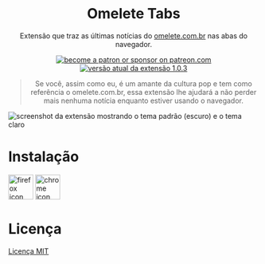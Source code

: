 <p align="center"><img src="https://i.imgur.com/PV6KECM.png" alt=""></p>
<h1 align="center">Omelete Tabs</h1>
<p align="center">Extensão que traz as últimas notícias do <a href="https://www.omelete.com.br">omelete.com.br</a> nas abas do navegador.</p>
<p align="center">
<a href="https://www.patreon.com/daltonmenezes"><img src="https://img.shields.io/badge/me%20apoie-patreon-yellow.svg" alt="become a patron or sponsor on patreon.com" /></a>
<a href="https://github.com/daltonmenezes/omelete-tabs/releases"><img src="https://img.shields.io/badge/versão%20-1.0.3-orange.svg" alt="versão atual da extensão 1.0.3" /></a> 
</p>

<blockquote align="center"> Se você, assim como eu, é um amante da cultura pop e tem como referência o omelete.com.br, essa extensão lhe ajudará a não perder mais nenhuma notícia enquanto estiver usando o navegador. </blockquote>

<img src="https://i.imgur.com/fK6Fk6N.png" alt="screenshot da extensão mostrando o tema padrão (escuro) e o tema claro"/>

# Instalação
<a href="https://addons.mozilla.org/pt-BR/firefox/addon/omelete-tabs/"><img src="https://i.imgur.com/imhunnJ.png" alt="firefox icon" width="50"/></a>
<a href="https://chrome.google.com/webstore/detail/omelete-tabs/mbhalaolbmdfpafjnabaalipfgggbeae"><img src="https://i.imgur.com/lMue0Hb.png" alt="chrome icon"  width="50"/></a>

# Licença
[Licença MIT](https://github.com/daltonmenezes/omelete-tabs/blob/master/LICENSE)
